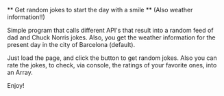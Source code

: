 ** Get random jokes to start the day with a smile ** (Also weather information!!)

Simple program that calls different API's that result into a random feed of dad and Chuck Norris jokes. Also, you get the weather information for the present day in the city of Barcelona (default).

Just load the page, and click the button to get random jokes. Also you can rate the jokes, to check, via console, the ratings of your favorite ones, into an Array.

Enjoy!
